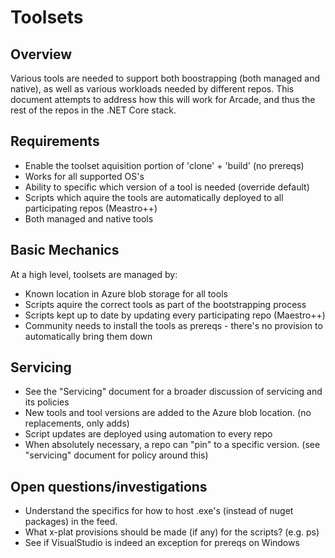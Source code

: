 # Toolsets

## Overview
Various tools are needed to support both boostrapping (both managed and native), as well as various workloads needed by different repos.  This document attempts to address how this will work for Arcade, and thus the rest of the repos in the .NET Core stack.

## Requirements
* Enable the toolset aquisition portion of 'clone' + 'build' (no prereqs)
* Works for all supported OS's 
* Ability to specific which version of a tool is needed (override default)
* Scripts which aquire the tools are automatically deployed to all participating repos  (Meastro++)
* Both managed and native tools

## Basic Mechanics
At a high level, toolsets are managed by:
* Known location in Azure blob storage for all tools
* Scripts aquire the correct tools as part of the bootstrapping process
* Scripts kept up to date by updating every participating repo (Maestro++)
* Community needs to install the tools as prereqs - there's no provision to automatically bring them down

## Servicing
* See the "Servicing" document for a broader discussion of servicing and its policies
* New tools and tool versions are added to the Azure blob location.  (no replacements, only adds)
* Script updates are deployed using automation to every repo
* When absolutely necessary, a repo can "pin" to a specific version.  (see "servicing" document for policy around this)

## Open questions/investigations
* Understand the specifics for how to host .exe's (instead of nuget packages) in the feed.
* What x-plat provisions should be made (if any) for the scripts?  (e.g. ps)
* See if VisualStudio is indeed an exception for prereqs on Windows